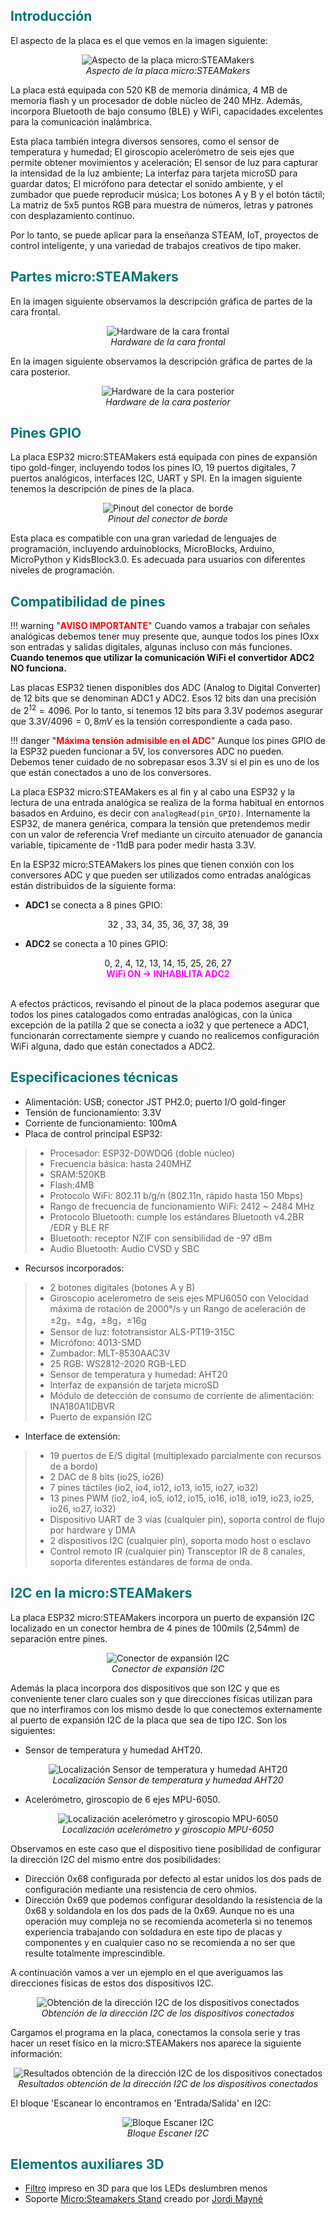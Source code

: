 ## <FONT COLOR=#007575>**Introducción**</font>
El aspecto de la placa es el que vemos en la imagen siguiente:

<center>

![Aspecto de la placa micro:STEAMakers](./img/index/aspecto.png)  
*Aspecto de la placa micro:STEAMakers*

</center>

La placa está equipada con 520 KB de memoria dinámica, 4 MB de memoria flash y un procesador de doble núcleo de 240 MHz. Además, incorpora Bluetooth de bajo consumo (BLE) y WiFi, capacidades excelentes para la comunicación inalámbrica.

Esta placa también integra diversos sensores, como el sensor de temperatura y humedad; El giroscopio acelerómetro de seis ejes que permite obtener movimientos y aceleración; El sensor de luz para capturar la intensidad de la luz ambiente; La interfaz para tarjeta microSD para guardar datos; El micrófono para detectar el sonido ambiente, y el zumbador que puede reproducir música; Los botones A y B y el botón táctil; La matriz de 5x5 puntos RGB para muestra de números, letras y patrones con desplazamiento continuo.

Por lo tanto, se puede aplicar para la enseñanza STEAM, IoT, proyectos de control inteligente, y una variedad de trabajos creativos de tipo maker.

## <FONT COLOR=#007575>**Partes micro:STEAMakers**</font>
En la imagen siguiente observamos la descripción gráfica de partes de la cara frontal.

<center>

![Hardware de la cara frontal](./img/index/partes_frontal.png)  
*Hardware de la cara frontal*

</center>

En la imagen siguiente observamos la descripción gráfica de partes de la cara posterior.

<center>

![Hardware de la cara posterior](./img/index/partes_posterior.png)  
*Hardware de la cara posterior*

</center>

## <FONT COLOR=#007575>**Pines GPIO**</font>
La placa ESP32 micro:STEAMakers está equipada con pines de expansión tipo gold-finger, incluyendo todos los pines IO, 19 puertos digitales, 7 puertos analógicos, interfaces I2C, UART y SPI. En la imagen siguiente tenemos la descripción de pines de la placa.

<center>

![Pinout del conector de borde](./img/index/pines_borde.png)  
*Pinout del conector de borde*

</center>

Esta placa es compatible con una gran variedad de lenguajes de programación, incluyendo arduinoblocks, MicroBlocks, Arduino, MicroPython y KidsBlock3.0. Es adecuada para usuarios con diferentes niveles de programación.

## <FONT COLOR=#007575>**Compatibilidad de pines**</font>

!!! warning "<FONT COLOR=#FF0000>**AVISO IMPORTANTE**</font>"
    Cuando vamos a trabajar con señales analógicas debemos tener muy presente que, aunque todos los pines IOxx son entradas y salidas digitales, algunas incluso con más funciones. **Cuando tenemos que utilizar la comunicación WiFi el convertidor ADC2 NO funciona.**

Las placas ESP32 tienen disponibles dos ADC (Analog to Digital Converter) de 12 bits que se denominan ADC1 y ADC2. Esos 12 bits dan una precisión de $2^{12} = 4096$. Por lo tanto, si tenemos 12 bits para 3.3V podemos asegurar que $3.3V/4096 = 0,8 mV$ es la tensión correspondiente a cada paso.

!!! danger "<FONT COLOR=#FF0000>**Máxima tensión admisible en el ADC**</font>"
    Aunque los pines GPIO de la ESP32 pueden funcionar a 5V, los conversores ADC no pueden. Debemos tener cuidado de no sobrepasar esos 3.3V si el pin es uno de los que están conectados a uno de los conversores.

La placa ESP32 micro:STEAMakers es al fin y al cabo una ESP32 y la lectura de una entrada analógica se realiza de la forma habitual en entornos basados en Arduino, es decir con ```analogRead(pin_GPIO)```. Internamente la ESP32, de manera genérica, compara la tensión que pretendemos medir con un valor de referencia Vref mediante un circuito atenuador de ganancia variable, tipicamente de -11dB para poder medir hasta 3.3V.

En la ESP32 micro:STEAMakers los pines que tienen conxión con los conversores ADC y que pueden ser utilizados como entradas analógicas están distribuidos de la siguiente forma:

 * **ADC1** se conecta a 8 pines GPIO:

<center>32 , 33, 34, 35, 36, 37, 38, 39</center>

 * **ADC2** se conecta a 10 pines GPIO:

<center>0, 2, 4, 12, 13, 14, 15, 25, 26, 27<br>
<FONT COLOR=#FF00FF><b>WiFi ON → INHABILITA ADC2</b></font></center></br>

A efectos prácticos, revisando el pinout de la placa podemos asegurar que todos los pines catalogados como entradas analógicas, con la única excepción de la patilla 2 que se conecta a io32 y que pertenece a ADC1, funcionarán correctamente siempre y cuando no realicemos configuración WiFi alguna, dado que están conectados a ADC2.

## <FONT COLOR=#007575>**Especificaciones técnicas**</font>
* Alimentación: USB; conector JST PH2.0; puerto I/O gold-finger
* Tensión de funcionamiento: 3.3V
* Corriente de funcionamiento: 100mA
* Placa de control principal ESP32:
> * Procesador: ESP32-D0WDQ6 (doble núcleo)
> * Frecuencia básica: hasta 240MHZ
> * SRAM:520KB
> * Flash:4MB
> * Protocolo WiFi: 802.11 b/g/n (802.11n, rápido hasta 150 Mbps)
> * Rango de frecuencia de funcionamiento WiFi: 2412 ~ 2484 MHz
> * Protocolo Bluetooth: cumple los estándares Bluetooth v4.2BR /EDR y BLE RF
> * Bluetooth: receptor NZIF con sensibilidad de -97 dBm
> * Audio Bluetooth: Audio CVSD y SBC
* Recursos incorporados:
> * 2 botones digitales (botones A y B)
> * Giroscopio acelerometro de seis ejes MPU6050 con Velocidad máxima de rotación de 2000°/s y un Rango de aceleración de ±2g，±4g，±8g，±16g
> * Sensor de luz: fototransistor ALS-PT19-315C
> * Micrófono: 4013-SMD
> * Zumbador: MLT-8530AAC3V
> * 25 RGB: WS2812-2020 RGB-LED
> * Sensor de temperatura y humedad: AHT20
> * Interfaz de expansión de tarjeta microSD
> * Módulo de detección de consumo de corriente de alimentación: INA180A1IDBVR
> * Puerto de expansión I2C
* Interface de extensión:
> * 19 puertos de E/S digital (multiplexado parcialmente con recursos de a bordo)
> * 2 DAC de 8 bits (io25, io26)
> * 7 pines táctiles (io2, io4, io12, io13, io15, io27, io32)
> * 13 pines PWM (io2, io4, io5, io12, io15, io16, io18, io19, io23, io25, io26, io27, io32)
> * Dispositivo UART de 3 vías (cualquier pin), soporta control de flujo por hardware y DMA
> * 2 dispositivos I2C (cualquier pin), soporta modo host o esclavo
> * Control remoto IR (cualquier pin) Transceptor IR de 8 canales, soporta diferentes estándares de forma de onda.

## <FONT COLOR=#007575>**I2C en la micro:STEAMakers**</font>
La placa ESP32 micro:STEAMakers incorpora un puerto de expansión I2C localizado en un conector hembra de 4 pines de 100mils (2,54mm) de separación entre pines.

<center>

![Conector de expansión I2C](./img/index/expansor_I2C.png)  
*Conector de expansión I2C*

</center>

Además la placa incorpora dos dispositivos que son I2C y que es conveniente tener claro cuales son y que direcciones físicas utilizan para que no interfiramos con los mismo desde lo que conectemos externamente al puerto de expansión I2C de la placa que sea de tipo I2C. Son los siguientes:

* Sensor de temperatura y humedad AHT20.

<center>

![Localización Sensor de temperatura y humedad AHT20](./img/index/Pos_AHT20.png)  
*Localización Sensor de temperatura y humedad AHT20*

</center>

* Acelerómetro, giroscopio de 6 ejes MPU-6050.

<center>

![Localización acelerómetro y giroscopio MPU-6050](./img/index/Pos_MPU6050.png)  
*Localización acelerómetro y giroscopio MPU-6050*

</center>

Observamos en este caso que el dispositivo tiene posibilidad de configurar la dirección I2C del mismo entre dos posibilidades:

* Dirección 0x68 configurada por defecto al estar unidos los dos pads de configuración mediante una resistencia de cero ohmios.
* Dirección 0x69 que podemos configurar desoldando la resistencia de la 0x68 y soldandola en los dos pads de la 0x69. Aunque no es una operación muy compleja no se recomienda acometerla si no tenemos experiencia trabajando con soldadura en este tipo de placas y componentes y en cualquier caso no se recomienda a no ser que resulte totalmente imprescindible.

A continuación vamos a ver un ejemplo en el que averiguamos las direcciones físicas de estos dos dispositivos I2C.

<center>

![Obtención de la dirección I2C de los dispositivos conectados](./img/index/obtener_dir_i2c.png)  
*Obtención de la dirección I2C de los dispositivos conectados*

</center>

Cargamos el programa en la placa, conectamos la consola serie y tras hacer un reset físico en la micro:STEAMakers nos aparece la siguiente información:

<center>

![Resultados obtención de la dirección I2C de los dispositivos conectados](./img/index/obtener_dir_i2c_R.png)  
*Resultados obtención de la dirección I2C de los dispositivos conectados*

</center>

El bloque 'Escanear lo encontramos en 'Entrada/Salida' en I2C:

<center>

![Bloque Escaner I2C](./img/index/B_escann_i2c.png)  
*Bloque Escaner I2C*

</center>

## <FONT COLOR=#007575>**Elementos auxiliares 3D**</font>

* [Filtro](./3D/Filtro_NeoMatrix/filtro.stl) impreso en 3D para que los LEDs deslumbren menos
* Soporte [Micro:Steamakers Stand](https://github.com/maynej/Micro-Steamakers-Stand) creado por [Jordi Mayné](https://github.com/maynej)
